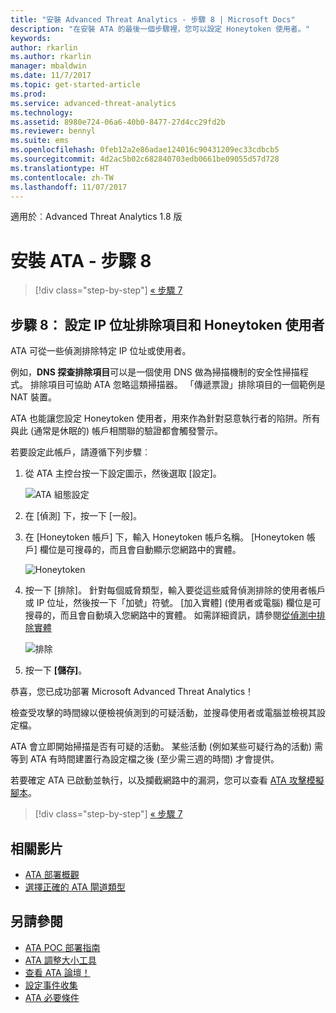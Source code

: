 ```yaml
---
title: "安裝 Advanced Threat Analytics - 步驟 8 | Microsoft Docs"
description: "在安裝 ATA 的最後一個步驟裡，您可以設定 Honeytoken 使用者。"
keywords: 
author: rkarlin
ms.author: rkarlin
manager: mbaldwin
ms.date: 11/7/2017
ms.topic: get-started-article
ms.prod: 
ms.service: advanced-threat-analytics
ms.technology: 
ms.assetid: 8980e724-06a6-40b0-8477-27d4cc29fd2b
ms.reviewer: bennyl
ms.suite: ems
ms.openlocfilehash: 0feb12a2e86adae124016c90431209ec33cdbcb5
ms.sourcegitcommit: 4d2ac5b02c682840703edb0661be09055d57d728
ms.translationtype: HT
ms.contentlocale: zh-TW
ms.lasthandoff: 11/07/2017
---
```

適用於︰Advanced Threat Analytics 1.8 版



# <a name="install-ata---step-8"></a>安裝 ATA - 步驟 8

>[!div class="step-by-step"]
[« 步驟 7](vpn-integration-install-step.md)

## <a name="step-8-configure-ip-address-exclusions-and-honeytoken-user"></a>步驟 8： 設定 IP 位址排除項目和 Honeytoken 使用者
ATA 可從一些偵測排除特定 IP 位址或使用者。 

例如，**DNS 探查排除項目**可以是一個使用 DNS 做為掃描機制的安全性掃描程式。 排除項目可協助 ATA 忽略這類掃描器。 「傳遞票證」排除項目的一個範例是 NAT 裝置。    

ATA 也能讓您設定 Honeytoken 使用者，用來作為針對惡意執行者的陷阱。所有與此 (通常是休眠的) 帳戶相關聯的驗證都會觸發警示。

若要設定此帳戶，請遵循下列步驟︰

1.  從 ATA 主控台按一下設定圖示，然後選取 [設定]。

    ![ATA 組態設定](media/ATA-config-icon.png)

2.  在 [偵測] 下，按一下 [一般]。

2. 在 [Honeytoken 帳戶] 下，輸入 Honeytoken 帳戶名稱。 [Honeytoken 帳戶] 欄位是可搜尋的，而且會自動顯示您網路中的實體。

   ![Honeytoken](media/honeytoken.png)

3. 按一下 [排除]。 針對每個威脅類型，輸入要從這些威脅偵測排除的使用者帳戶或 IP 位址，然後按一下「加號」符號。 [加入實體] \(使用者或電腦\) 欄位是可搜尋的，而且會自動填入您網路中的實體。 如需詳細資訊，請參閱[從偵測中排除實體](excluding-entities-from-detections.md)

   ![排除](media/exclusions.png)

4.  按一下 **[儲存]**。


恭喜，您已成功部署 Microsoft Advanced Threat Analytics！

檢查受攻擊的時間線以便檢視偵測到的可疑活動，並搜尋使用者或電腦並檢視其設定檔。

ATA 會立即開始掃描是否有可疑的活動。 某些活動 (例如某些可疑行為的活動) 需等到 ATA 有時間建置行為設定檔之後 (至少需三週的時間) 才會提供。

若要確定 ATA 已啟動並執行，以及攔截網路中的漏洞，您可以查看 [ATA 攻擊模擬腳本](https://docs.microsoft.com/enterprise-mobility-security/solutions/ata-attack-simulation-playbook)。


>[!div class="step-by-step"]
[« 步驟 7](vpn-integration-install-step.md)



## <a name="related-videos"></a>相關影片
- [ATA 部署概觀](https://channel9.msdn.com/Shows/Microsoft-Security/Overview-of-ATA-Deployment-in-10-Minutes)
- [選擇正確的 ATA 閘道類型](https://channel9.msdn.com/Shows/Microsoft-Security/ATA-Deployment-Choose-the-Right-Gateway-Type)


## <a name="see-also"></a>另請參閱
- [ATA POC 部署指南](http://aka.ms/atapoc)
- [ATA 調整大小工具](http://aka.ms/atasizingtool)
- [查看 ATA 論壇！](https://social.technet.microsoft.com/Forums/security/home?forum=mata)
- [設定事件收集](configure-event-collection.md)
- [ATA 必要條件](ata-prerequisites.md)

